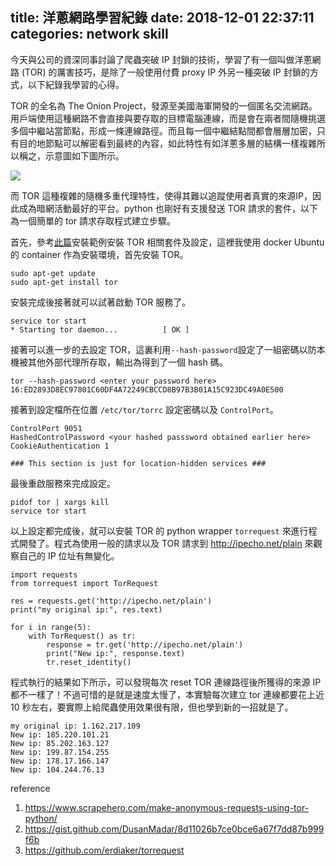 title: 洋蔥網路學習紀錄
date: 2018-12-01 22:37:11
categories: network skill
---
今天與公司的資深同事討論了爬蟲突破 IP 封鎖的技術，學習了有一個叫做洋蔥網路 (TOR) 的厲害技巧，是除了一般使用付費 proxy IP 外另一種突破 IP 封鎖的方式，以下紀錄我學習的心得。

TOR 的全名為 The Onion Project，發源至美國海軍開發的一個匿名交流網路。用戶端使用這種網路不會直接與要存取的目標電腦連線，而是會在兩者間隨機挑選多個中繼站當節點，形成一條連線路徑。而且每一個中繼結點間都會層層加密，只有目的地節點可以解密看到最終的內容，如此特性有如洋蔥多層的結構一樣複雜所以稱之，示意圖如下圖所示。

![](https://i.imgur.com/eNKAFDd.png)

而 TOR 這種複雜的隨機多重代理特性，使得其難以追蹤使用者真實的來源IP，因此成為暗網活動最好的平台。python 也剛好有支援發送 TOR 請求的套件，以下為一個簡單的 tor 請求存取程式建立步驟。

首先，參考[此篇](https://gist.github.com/DusanMadar/8d11026b7ce0bce6a67f7dd87b999f6b)安裝範例安裝 TOR 相關套件及設定，這裡我使用 docker Ubuntu 的 container 作為安裝環境，首先安裝  TOR。

```
sudo apt-get update
sudo apt-get install tor
```
安裝完成後接著就可以試著啟動 TOR 服務了。
```
service tor start 
* Starting tor daemon...          [ OK ] 
```
接著可以進一步的去設定 TOR，這裏利用``--hash-password``設定了一組密碼以防本機被其他外部代理所存取，輸出為得到了一個 hash 碼。
```
tor --hash-password <enter your password here>
16:ED2893D8EC97801C60DF4A72249CBCCD8B97B3B01A15C923DC49A0E500
```
接著到設定檔所在位置 ``/etc/tor/torrc`` 設定密碼以及 ``ControlPort``。
```
ControlPort 9051
HashedControlPassword <your hashed passsword obtained earlier here>
CookieAuthentication 1

### This section is just for location-hidden services ###
```
最後重啟服務來完成設定。
```
pidof tor | xargs kill
service tor start
```
以上設定都完成後，就可以安裝 TOR 的 python wrapper ``torrequest`` 來進行程式開發了。程式為使用一般的請求以及 TOR 請求到 http://ipecho.net/plain 來觀察自己的 IP 位址有無變化。
```python=
import requests
from torrequest import TorRequest

res = requests.get('http://ipecho.net/plain')
print("my original ip:", res.text)

for i in range(5):
    with TorRequest() as tr:
        response = tr.get('http://ipecho.net/plain')
        print("New ip:", response.text)
        tr.reset_identity()
```
程式執行的結果如下所示，可以發現每次 reset TOR 連線路徑後所獲得的來源 IP 都不一樣了！不過可惜的是就是速度太慢了，本實驗每次建立 tor 連線都要花上近 10 秒左右，要實際上給爬蟲使用效果很有限，但也學到新的一招就是了。
```
my original ip: 1.162.217.109
New ip: 185.220.101.21
New ip: 85.202.163.127
New ip: 199.87.154.255
New ip: 178.17.166.147
New ip: 104.244.76.13
```


reference
1. https://www.scrapehero.com/make-anonymous-requests-using-tor-python/
2. https://gist.github.com/DusanMadar/8d11026b7ce0bce6a67f7dd87b999f6b
3. https://github.com/erdiaker/torrequest